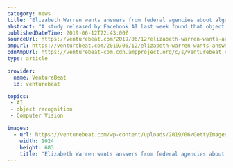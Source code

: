 ```yaml
---
category: news
title: "Elizabeth Warren wants answers from federal agencies about algorithmic bias"
abstract: "A study released by Facebook AI last week found that object recognition systems from major companies like Facebook, Google, Microsoft, and Amazon carry bias favoring people who make more money and live in the United States and Europe as opposed to South ..."
publishedDateTime: 2019-06-12T22:43:00Z
sourceUrl: https://venturebeat.com/2019/06/12/elizabeth-warren-wants-answers-from-federal-agencies-about-algorithmic-bias/
ampUrl: https://venturebeat.com/2019/06/12/elizabeth-warren-wants-answers-from-federal-agencies-about-algorithmic-bias/amp/
cdnAmpUrl: https://venturebeat-com.cdn.ampproject.org/c/s/venturebeat.com/2019/06/12/elizabeth-warren-wants-answers-from-federal-agencies-about-algorithmic-bias/amp/
type: article

provider:
  name: VentureBeat
  id: venturebeat

topics:
 - AI
 - object recognition
 - Computer Vision

images:
  - url: https://venturebeat.com/wp-content/uploads/2019/06/GettyImages-1154855324.jpg?w=1200&#038;strip=all
    width: 1024
    height: 683
    title: "Elizabeth Warren wants answers from federal agencies about algorithmic bias"
---
```

